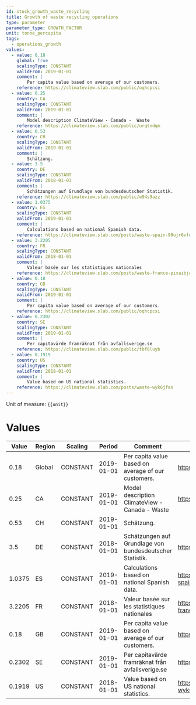 ```yaml
---
id: stock_growth_waste_recycling
title: Growth of waste recycling operations
type: parameter
parameter_type: GROWTH_FACTOR
unit: tonne_percapita
tags:
  - operations_growth
values:
  - value: 0.18
    global: True
    scalingType: CONSTANT
    validFrom: 2019-01-01
    comment: |
        Per capita value based on average of our customers.
    reference: https://climateview.slab.com/public/oqhcpcsi
  - value: 0.25
    country: CA
    scalingType: CONSTANT
    validFrom: 2019-01-01
    comment: |
        Model description ClimateView - Canada -  Waste
    reference: https://climateview.slab.com/public/urqtndqm
  - value: 0.53
    country: CH
    scalingType: CONSTANT
    validFrom: 2019-01-01
    comment: |
        Schätzung.
  - value: 3.5
    country: DE
    scalingType: CONSTANT
    validFrom: 2018-01-01
    comment: |
        Schätzungen auf Grundlage von bundesdeutscher Statistik.
    reference: https://climateview.slab.com/public/w94s9azz
  - value: 1.0375
    country: ES
    scalingType: CONSTANT
    validFrom: 2019-01-01
    comment: |
        Calculations based on national Spanish data.
    reference: https://climateview.slab.com/posts/waste-spain-90ujr6vf#hnrmr-solid-waste
  - value: 3.2205
    country: FR
    scalingType: CONSTANT
    validFrom: 2018-01-01
    comment: |
        Valeur basée sur les statistiques nationales
    reference: https://climateview.slab.com/posts/waste-france-pixaibja#hoqfe-dechets-solides
  - value: 0.18
    country: GB
    scalingType: CONSTANT
    validFrom: 2019-01-01
    comment: |
        Per capita value based on average of our customers.
    reference: https://climateview.slab.com/public/oqhcpcsi
  - value: 0.2302
    country: SE
    scalingType: CONSTANT
    validFrom: 2019-01-01
    comment: |
        Per capitavärde framräknat från avfallsverige.se
    reference: https://climateview.slab.com/public/tbf8luyb
  - value: 0.1919
    country: US
    scalingType: CONSTANT
    validFrom: 2018-01-01
    comment: |
        Value based on US national statistics.
    reference: https://climateview.slab.com/posts/waste-wyk6jfas
---
```



Unit of measure: `{{unit}}`


# Values


| Value | Region | Scaling | Period | Comment | Reference |
|-------|--------|---------|--------|---------|-----------|
| 0.18 | Global | CONSTANT | 2019-01-01 | Per capita value based on average of our customers. | https://climateview.slab.com/public/oqhcpcsi |
| 0.25 | CA | CONSTANT | 2019-01-01 | Model description ClimateView - Canada -  Waste | https://climateview.slab.com/public/urqtndqm |
| 0.53 | CH | CONSTANT | 2019-01-01 | Schätzung. |  |
| 3.5 | DE | CONSTANT | 2018-01-01 | Schätzungen auf Grundlage von bundesdeutscher Statistik. | https://climateview.slab.com/public/w94s9azz |
| 1.0375 | ES | CONSTANT | 2019-01-01 | Calculations based on national Spanish data. | https://climateview.slab.com/posts/waste-spain-90ujr6vf#hnrmr-solid-waste |
| 3.2205 | FR | CONSTANT | 2018-01-01 | Valeur basée sur les statistiques nationales | https://climateview.slab.com/posts/waste-france-pixaibja#hoqfe-dechets-solides |
| 0.18 | GB | CONSTANT | 2019-01-01 | Per capita value based on average of our customers. | https://climateview.slab.com/public/oqhcpcsi |
| 0.2302 | SE | CONSTANT | 2019-01-01 | Per capitavärde framräknat från avfallsverige.se | https://climateview.slab.com/public/tbf8luyb |
| 0.1919 | US | CONSTANT | 2018-01-01 | Value based on US national statistics. | https://climateview.slab.com/posts/waste-wyk6jfas |


